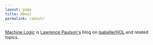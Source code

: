 ```yaml
---
layout: page
title: About
permalink: /about/
---
```


[Machine Logic](https://lawrencecpaulson.github.io) is [Lawrence Paulson's](https://www.cl.cam.ac.uk/~lp15/) blog on [Isabelle/HOL](https://isabelle.in.tum.de/) and related topics.
